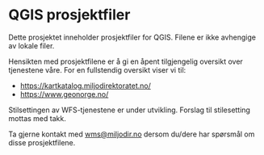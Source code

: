 # QGIS prosjektfiler
Dette prosjektet inneholder prosjektfiler for QGIS. Filene er ikke avhengige av lokale filer.

Hensikten med prosjektfilene er å gi en åpent tilgjengelig oversikt over tjenestene våre. For en fullstendig oversikt viser vi til:

* https://kartkatalog.miljodirektoratet.no/
* https://www.geonorge.no/

Stilsettingen av WFS-tjenestene er under utvikling. Forslag til stilesetting mottas med takk.

Ta gjerne kontakt med wms@miljodir.no dersom du/dere har spørsmål om disse prosjektfilene. 
